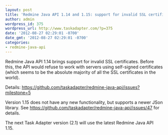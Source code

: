 ```yaml
---
layout: post
title: 'Redmine Java API 1.14 and 1.15: support for invalid SSL certificates'
author: admin
wordpress_id: 375
wordpress_url: http://www.taskadapter.com/?p=375
date: '2012-08-27 02:29:01 -0700'
date_gmt: '2012-08-27 02:29:01 -0700'
categories:
- redmine-java-api
---
```

<p>Redmine Java API 1.14 brings support for invalid SSL certificates. Before this, the API would refuse to work with servers using self-signed certificates (which seems to be the absolute majority of all the SSL certificates in the world).</p>
<p>Details: <a href="https://github.com/taskadapter/redmine-java-api/issues?milestone=5&amp;state=closed">https://github.com/taskadapter/redmine-java-api/issues?milestone=5</a></p>
<p>Version 1.15 does not have any new functionality, but supports a newer JSon library. See <a href="https://github.com/taskadapter/redmine-java-api/issues/47">https://github.com/taskadapter/redmine-java-api/issues/47</a> for details.</p>
<p>The next Task Adapter version (2.1) will use the latest Redmine Java API 1.15.</p>
